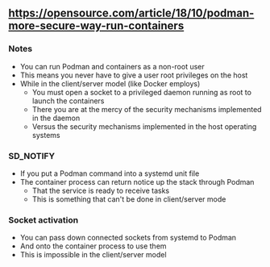 ## https://opensource.com/article/18/10/podman-more-secure-way-run-containers

### Notes
- You can run Podman and containers as a non-root user
- This means you never have to give a user root privileges on the host
- While in the client/server model (like Docker employs)
  - You must open a socket to a privileged daemon running as root to launch the containers
  - There you are at the mercy of the security mechanisms implemented in the daemon 
  - Versus the security mechanisms implemented in the host operating systems

### SD_NOTIFY
- If you put a Podman command into a systemd unit file
- The container process can return notice up the stack through Podman
  - That the service is ready to receive tasks
  - This is something that can't be done in client/server mode

### Socket activation
- You can pass down connected sockets from systemd to Podman
- And onto the container process to use them
- This is impossible in the client/server model
